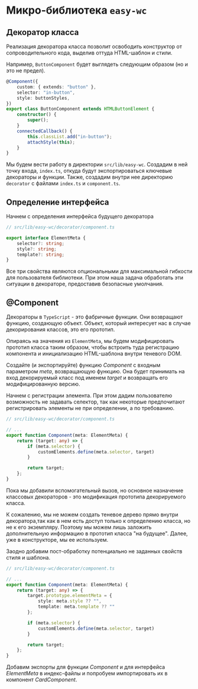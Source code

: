 # Микро-библиотека `easy-wc`

## Декоратор класса

Реализация декоратора класса позволит освободить конструктор от сопроводительного кода, выделив оттуда HTML-шаблон и стили.

Например, `ButtonComponent` будет выглядеть следующим образом (но и это не предел).

```ts
@Component({
    custom: { extends: "button" },
    selector: "in-button",
    style: buttonStyles,
})
export class ButtonComponent extends HTMLButtonElement {
    constructor() {
        super();
    }
    connectedCallback() {
        this.classList.add("in-button");
        attachStyle(this);
    }
}
```

Мы будем вести работу в директории `src/lib/easy-wc`. Создадим в ней точку входа, `index.ts`, откуда будут экспортироваться ключевые декораторы и функции. Также, создадим внутри нее директорию `decorator` с файлами `index.ts` и `component.ts`.

## Определение интерфейса

Начнем с определения интерфейса будущего декоратора

```ts
// src/lib/easy-wc/decorator/component.ts

export interface ElementMeta {
    selector?: string;
    style?: string;
    template?: string;
}
```

Все три свойства являются опциональными для максимальной гибкости для пользователя библиотеки. При этом наша задача обработать эти ситуации в декораторе, предоставив безопасные умолчания.

## @Component

Декораторы в `TypeScript` - это фабричные функции. Они возвращают функцию, создающую объект. Объект, который интересует нас в случае декорирования классов, это его прототип.

Опираясь на значения из `ElementMeta`, мы будем модифицировать прототип класса таким образом, чтобы встроить туда регистрацию компонента и инициализацию HTML-шаблона внутри теневого DOM.

Создайте (и экспортируйте) функцию *Component* с входным параметром *meta*, возвращающую функцию. Она будет принимать на вход декорируемый класс под именем *target* и возвращать его модифицированную версию.

Начнем с регистрации элемента. При этом дадим пользователю возможность не задавать селектор, так как некоторые предпочитают регистрировать элементы не при определении, а по требованию.

```ts
// src/lib/easy-wc/decorator/component.ts

// ...
export function Component(meta: ElementMeta) {
    return (target: any) => {
        if (meta.selector) {
            customElements.define(meta.selector, target)
        }

        return target;
    };
}
```

Пока мы добавили вспомогательный вызов, но основное назначение классовых декораторов - это модификация прототипа декорируемого класса.

К сожалению, мы не можем создать теневое дерево прямо внутри декоратора,так как в нем есть доступ только к определению класса, но не к его экземпляру. Поэтому мы можем лишь заложить дополнительную информацию в прототип класса "на будущее". Далее, уже в конструкторе, мы ее используем.

Заодно добавим пост-обработку потенциально не заданных свойств стиля и шаблона.

```ts
// src/lib/easy-wc/decorator/component.ts

// ...
export function Component(meta: ElementMeta) {
    return (target: any) => {
        target.prototype.elementMeta = {
            style: meta.style ?? "",
            template: meta.template ?? ""
        };

        if (meta.selector) {
            customElements.define(meta.selector, target)
        }

        return target;
    };
}
```

Добавим экспорты для функции *Component* и для интерфейса *ElementMeta* в индекс-файлы и попробуем импортировать их в компонент *CardComponent*.
